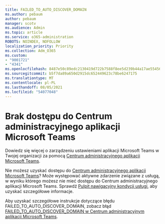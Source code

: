 ```yaml
---
title: FAILED_TO_AUTO_DISCOVER_DOMAIN
ms.author: pebaum
author: pebaum
manager: scotv
ms.audience: Admin
ms.topic: article
ms.service: o365-administration
ROBOTS: NOINDEX, NOFOLLOW
localization_priority: Priority
ms.collection: Adm_O365
ms.custom:
- "9001721"
- "4341"
ms.openlocfilehash: 8487e50c89edc2130419d722b7588f8ee5d239b44a17ae55456ee2fc3442181e
ms.sourcegitcommit: b5f7da89a650d2915dc652449623c78be6247175
ms.translationtype: MT
ms.contentlocale: pl-PL
ms.lasthandoff: 08/05/2021
ms.locfileid: "54077048"
---
```

# <a name="no-access-to-teams-admin-center"></a>Brak dostępu do Centrum administracyjnego aplikacji Microsoft Teams

Dowiedz się więcej o zarządzeniu ustawieniami aplikacji Microsoft Teams w Twojej organizacji za pomocą [Centrum administracyjnego aplikacji Microsoft Teams](https://docs.microsoft.com/microsoftteams/enable-features-office-365).

Nie możesz uzyskać dostępu do [Centrum administracyjnego aplikacji Microsoft Teams](https://docs.microsoft.com/microsoftteams/enable-features-office-365)? Może występować aktywne zdarzenie związane z usługą, w wyniku którego możesz nie mieć dostępu do Centrum administracyjnego aplikacji Microsoft Teams. Sprawdź [Pulpit nawigacyjny kondycji usługi](https://status.office365.com/), aby uzyskać szczegółowe informacje.

Aby uzyskać szczegółowe instrukcje dotyczące błędu FAILED_TO_AUTO_DISCOVER_DOMAIN, zobacz błąd [FAILED_TO_AUTO_DISCOVER_DOMAIN w Centrum administracyjnym aplikacji Microsoft Teams](https://docs.microsoft.com/microsoftteams/troubleshoot/teams-administration/failed-to-auto-discover-domain-error-teams-admin-center).
